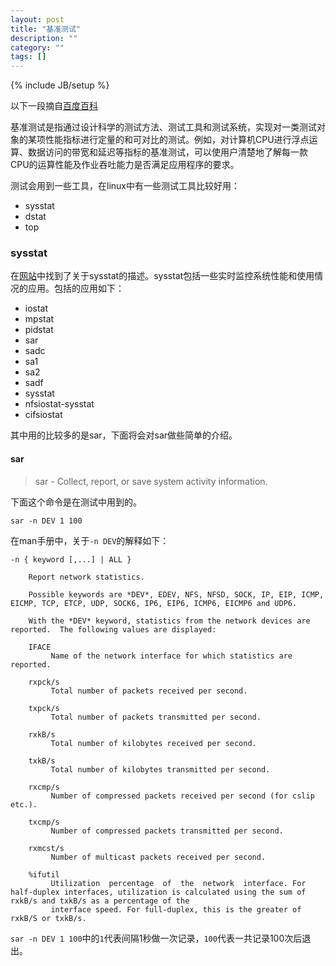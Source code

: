 ```yaml
---
layout: post
title: "基准测试"
description: ""
category: ""
tags: []
---
```

{% include JB/setup %}


以下一段摘自[百度百科](http://baike.baidu.com/view/1854349.htm)

基准测试是指通过设计科学的测试方法、测试工具和测试系统，实现对一类测试对象的某项性能指标进行定量的和可对比的测试。例如，对计算机CPU进行浮点运算、数据访问的带宽和延迟等指标的基准测试，可以使用户清楚地了解每一款CPU的运算性能及作业吞吐能力是否满足应用程序的要求。

测试会用到一些工具，在linux中有一些测试工具比较好用：

* sysstat
* dstat
* top

### sysstat

在[网站](http://sebastien.godard.pagesperso-orange.fr/documentation.html)中找到了关于sysstat的描述。sysstat包括一些实时监控系统性能和使用情况的应用。包括的应用如下：

* iostat
* mpstat
* pidstat
* sar
* sadc
* sa1
* sa2
* sadf
* sysstat
* nfsiostat-sysstat
* cifsiostat

其中用的比较多的是sar，下面将会对sar做些简单的介绍。

<!--more-->

#### sar

> sar - Collect, report, or save system activity information.

下面这个命令是在测试中用到的。

	sar -n DEV 1 100

在man手册中，关于`-n DEV`的解释如下：

	-n { keyword [,...] | ALL }

		Report network statistics.

		Possible keywords are *DEV*, EDEV, NFS, NFSD, SOCK, IP, EIP, ICMP, EICMP, TCP, ETCP, UDP, SOCK6, IP6, EIP6, ICMP6, EICMP6 and UDP6.

		With the *DEV* keyword, statistics from the network devices are reported.  The following values are displayed:

		IFACE
		     Name of the network interface for which statistics are reported.

		rxpck/s
		     Total number of packets received per second.

		txpck/s
		     Total number of packets transmitted per second.

		rxkB/s
		     Total number of kilobytes received per second.

		txkB/s
		     Total number of kilobytes transmitted per second.

		rxcmp/s
		     Number of compressed packets received per second (for cslip etc.).

		txcmp/s
		     Number of compressed packets transmitted per second.

		rxmcst/s
		     Number of multicast packets received per second.

		%ifutil
		     Utilization  percentage  of  the  network  interface. For half-duplex interfaces, utilization is calculated using the sum of rxkB/s and txkB/s as a percentage of the
		     interface speed. For full-duplex, this is the greater of rxkB/S or txkB/s.

`sar -n DEV 1 100`中的`1`代表间隔1秒做一次记录，`100`代表一共记录100次后退出。

